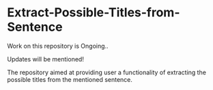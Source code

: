# Extract-Possible-Titles-from-Sentence

Work on this repository is Ongoing.. 

Updates will be mentioned! 

The repository aimed at providing user a functionality of extracting the possible titles from the mentioned sentence. 
